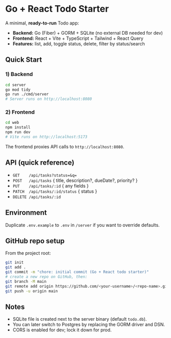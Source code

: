 # Go + React Todo Starter

A minimal, **ready-to-run** Todo app:

- **Backend:** Go (Fiber) + GORM + SQLite (no external DB needed for dev)
- **Frontend:** React + Vite + TypeScript + Tailwind + React Query
- **Features:** list, add, toggle status, delete, filter by status/search

## Quick Start

### 1) Backend
```bash
cd server
go mod tidy
go run ./cmd/server
# Server runs on http://localhost:8080
```

### 2) Frontend
```bash
cd web
npm install
npm run dev
# Vite runs on http://localhost:5173
```

The frontend proxies API calls to `http://localhost:8080`.

## API (quick reference)
- `GET    /api/tasks?status=&q=`
- `POST   /api/tasks` { title, description?, dueDate?, priority? }
- `PUT    /api/tasks/:id` { any fields }
- `PATCH  /api/tasks/:id/status` { status }
- `DELETE /api/tasks/:id`

## Environment
Duplicate `.env.example` to `.env` in `/server` if you want to override defaults.

## GitHub repo setup
From the project root:
```bash
git init
git add .
git commit -m "chore: initial commit (Go + React todo starter)"
# create a new repo on GitHub, then:
git branch -M main
git remote add origin https://github.com/<your-username>/<repo-name>.git
git push -u origin main
```

## Notes
- SQLite file is created next to the server binary (default `todo.db`).
- You can later switch to Postgres by replacing the GORM driver and DSN.
- CORS is enabled for dev; lock it down for prod.
